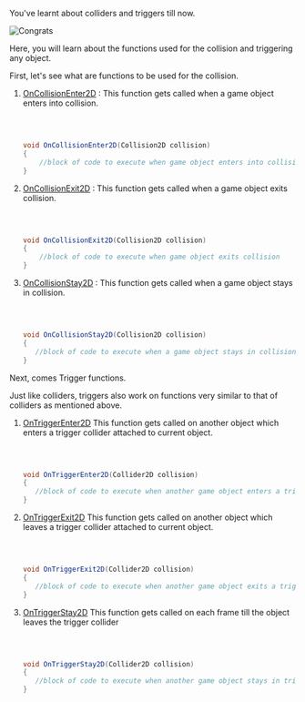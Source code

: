 You've learnt about colliders and triggers till now. 

![Congrats](https://media.giphy.com/media/3oz8xAFtqoOUUrsh7W/giphy.gif)

Here, you will learn about the functions used for the collision and triggering any object. 


First, let's see what are functions to be used for the collision.

1. [OnCollisionEnter2D](https://docs.unity3d.com/ScriptReference/MonoBehaviour.OnCollisionEnter2D.html) : This function gets called when a game object enters into collision.

    </br>

    ```cs
    
    void OnCollisionEnter2D(Collision2D collision)
    {
        //block of code to execute when game object enters into collision
    }

    ```
    
2. [OnCollisionExit2D](https://docs.unity3d.com/ScriptReference/MonoBehaviour.OnCollisionExit2D.html) : This function gets called when a game object exits collision.

    </br>

    ```cs
    
    void OnCollisionExit2D(Collision2D collision)
    {
        //block of code to execute when game object exits collision
    }

    ```
    
3. [OnCollisionStay2D](https://docs.unity3d.com/ScriptReference/MonoBehaviour.OnCollisionStay2D.html) : This function gets called when a game object stays in collision.

    </br>

     ```cs
    
    void OnCollisionStay2D(Collision2D collision)
    {
        //block of code to execute when a game object stays in collision
    }

    ```



Next, comes Trigger functions.

Just like colliders, triggers also work on functions very similar to that of colliders as mentioned above.

1. [OnTriggerEnter2D](https://docs.unity3d.com/ScriptReference/MonoBehaviour.OnTriggerEnter2D.html) This function gets called on another object which enters a trigger collider attached to current object.

    </br>

     ```cs
    
    void OnTriggerEnter2D(Collider2D collision)
    {
        //block of code to execute when another game object enters a trigger collider.
    }

    ```

2. [OnTriggerExit2D](https://docs.unity3d.com/ScriptReference/MonoBehaviour.OnTriggerExit2D.html) This function gets called on another object which leaves a trigger collider attached to current object.

    </br>

     ```cs
    
    void OnTriggerExit2D(Collider2D collision)
    {
        //block of code to execute when another game object exits a trigger collider.
    }

    ```

3. [OnTriggerStay2D](https://docs.unity3d.com/ScriptReference/MonoBehaviour.OnTriggerStay2D.html) This function gets called on each frame till the object leaves the trigger collider

    </br>

     ```cs
    
    void OnTriggerStay2D(Collider2D collision)
    {
        //block of code to execute when another game object stays in trigger collider.
    }

    ```
